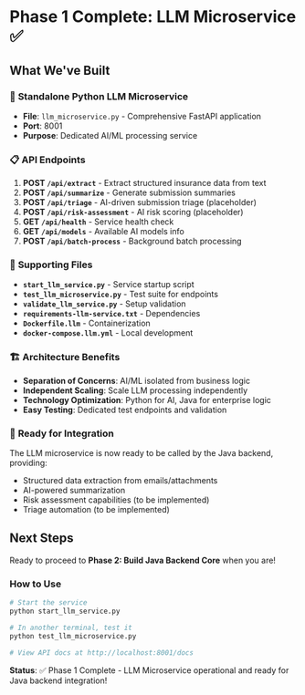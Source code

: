 # Phase 1 Complete: LLM Microservice ✅

## What We've Built

### 🚀 **Standalone Python LLM Microservice**
- **File**: `llm_microservice.py` - Comprehensive FastAPI application
- **Port**: 8001
- **Purpose**: Dedicated AI/ML processing service

### 📋 **API Endpoints**
1. **POST `/api/extract`** - Extract structured insurance data from text
2. **POST `/api/summarize`** - Generate submission summaries  
3. **POST `/api/triage`** - AI-driven submission triage (placeholder)
4. **POST `/api/risk-assessment`** - AI risk scoring (placeholder)
5. **GET `/api/health`** - Service health check
6. **GET `/api/models`** - Available AI models info
7. **POST `/api/batch-process`** - Background batch processing

### 🔧 **Supporting Files**
- **`start_llm_service.py`** - Service startup script
- **`test_llm_microservice.py`** - Test suite for endpoints
- **`validate_llm_service.py`** - Setup validation
- **`requirements-llm-service.txt`** - Dependencies
- **`Dockerfile.llm`** - Containerization
- **`docker-compose.llm.yml`** - Local development

### 🏗️ **Architecture Benefits**
- **Separation of Concerns**: AI/ML isolated from business logic
- **Independent Scaling**: Scale LLM processing independently
- **Technology Optimization**: Python for AI, Java for enterprise logic
- **Easy Testing**: Dedicated test endpoints and validation

### 🎯 **Ready for Integration**
The LLM microservice is now ready to be called by the Java backend, providing:
- Structured data extraction from emails/attachments
- AI-powered summarization
- Risk assessment capabilities (to be implemented)
- Triage automation (to be implemented)

## Next Steps
Ready to proceed to **Phase 2: Build Java Backend Core** when you are!

### How to Use
```bash
# Start the service
python start_llm_service.py

# In another terminal, test it
python test_llm_microservice.py

# View API docs at http://localhost:8001/docs
```

**Status**: ✅ Phase 1 Complete - LLM Microservice operational and ready for Java backend integration!
